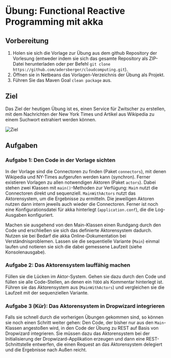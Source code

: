# Übung: Functional Reactive Programming mit akka

## Vorbereitung
1. Holen sie sich die Vorlage zur Übung aus dem github Repository der Vorlesung (entweder indem sie sich das gesamte Repository als ZIP-Datei herunterladen oder per Befehl `git clone https://github.com/adersberger/cloudcomputing.git`).
2. Öffnen sie in Netbeans das Vorlagen-Verzeichnis der Übung als Projekt.
3. Führen Sie das Maven Goal `clean package` aus.

## Ziel
Das Ziel der heutigen Übung ist es, einen Service für Zwitscher zu erstellen, mit dem Nachrichten der New York Times und Artikel aus Wikipedia zu einem Suchwort extrahiert werden können.

![Ziel](ziel.png)

## Aufgaben
### Aufgabe 1: Den Code in der Vorlage sichten
In der Vorlage sind die Connectoren zu finden (Paket `connectors`), mit denen Wikipedia und NY-Times aufgerufen werden kann (synchron). Ferner existieren Vorlagen zu allen notwendigen Aktoren (Paket `actors`). Dabei stehen zwei Klassen mit `main()`-Methoden zur Verfügung: `Mai`n nutzt die Connectoren direkt und sequenziell. `MainWithActors` nutzt das Aktorensystem, um die Ergebnisse zu ermitteln. Die jeweiligen Aktoren nutzen dann intern jeweils auch wieder die Connectoren. Ferner ist noch eine Konfigurationsdatei für akka hinterlegt (`application.conf`), die die Log-Ausgaben konfiguriert.

Machen sie ausgehend von den Main-Klassen einen Rundgang durch den Code und erschließen sie sich das definierte Aktorensystem dadurch. Nutzen sie bei Bedarf die akka Online-Dokumentation bei Verständnisproblemen. Lassen sie die sequentielle Variante (`Main`) einmal laufen und notieren sie sich die dabei gemessene Laufzeit (siehe Konsolenausgabe).

### Aufgabe 2: Das Aktorensystem lauffähig machen
Füllen sie die Lücken im Aktor-System. Gehen sie dazu durch den Code und füllen sie alle Code-Stellen, an denen ein `TODO` als Kommentar hinterlegt ist. Führen sie das Aktorensystem aus (`MainWithActors`) und vergleichen sie die Laufzeit mit der sequenziellen Variante.

### Aufgabe 3 (Kür): Das Aktorensystem in Dropwizard integrieren
Falls sie schnell durch die vorherigen Übungen gekommen sind, so können sie noch einen Schritt weiter gehen: Den Code, der bisher nur aus den `Main`-Klassen angestoßen wird, in den Code der Übung zu REST auf Basis von Dropwizard integrieren. Sie müssen dazu das Aktorensystem bei der Initialisierung der Dropwizard-Applikation erzeugen und dann eine REST-Schnittstelle entwerfen, die einen Request an das Aktorensystem delegiert und die Ergebnisse nach Außen reicht.
